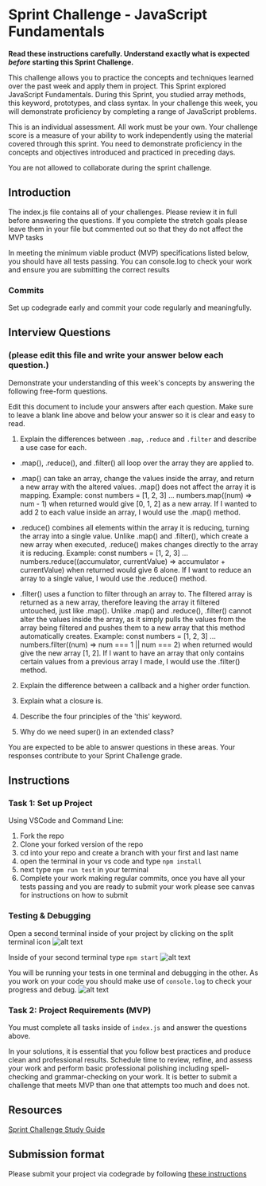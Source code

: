 # Sprint Challenge - JavaScript Fundamentals

**Read these instructions carefully. Understand exactly what is expected _before_ starting this Sprint Challenge.**

This challenge allows you to practice the concepts and techniques learned over the past week and apply them in project. This Sprint explored JavaScript Fundamentals. During this Sprint, you studied array methods, this keyword, prototypes, and class syntax. In your challenge this week, you will demonstrate proficiency by completing a range of JavaScript problems.

This is an individual assessment. All work must be your own. Your challenge score is a measure of your ability to work independently using the material covered through this sprint. You need to demonstrate proficiency in the concepts and objectives introduced and practiced in preceding days.

You are not allowed to collaborate during the sprint challenge.

## Introduction

The index.js file contains all of your challenges. Please review it in full before answering the questions. If you complete the stretch goals please leave them in your file but commented out so that they do not affect the MVP tasks

In meeting the minimum viable product (MVP) specifications listed below, you should have all tests passing. You can console.log to check your work and ensure you are submitting the correct results

### Commits

Set up codegrade early and commit your code regularly and meaningfully.

## Interview Questions

### (please edit this file and write your answer below each question.)

Demonstrate your understanding of this week's concepts by answering the following free-form questions.

Edit this document to include your answers after each question. Make sure to leave a blank line above and below your answer so it is clear and easy to read.

1. Explain the differences between `.map`, `.reduce` and `.filter` and describe a use case for each.

- .map(), .reduce(), and .filter() all loop over the array they are applied to.

- .map() can take an array, change the values inside the array, and return a new array with the altered values. .map() does not affect the array it is mapping. Example: const numbers = [1, 2, 3] ... numbers.map((num) => num - 1) when returned would give [0, 1, 2] as a new array. If I wanted to add 2 to each value inside an array, I would use the .map() method.

- .reduce() combines all elements within the array it is reducing, turning the array into a single value. Unlike .map() and .filter(), which create a new array when executed, .reduce() makes changes directly to the array it is reducing. Example: const numbers = [1, 2, 3] ... numbers.reduce((accumulator, currentValue) => accumulator + currentValue) when returned would give 6 alone. If I want to reduce an array to a single value, I would use the .reduce() method.

- .filter() uses a function to filter through an array to. The filtered array is returned as a new array, therefore leaving the array it filtered untouched, just like .map(). Unlike .map() and .reduce(), .filter() cannot alter the values inside the array, as it simply pulls the values from the array being filtered and pushes them to a new array that this method automatically creates. Example: const numbers = [1, 2, 3] ... numbers.filter((num) => num === 1 || num === 2) when returned would give the new array [1, 2]. If I want to have an array that only contains certain values from a previous array I made, I would use the .filter() method.

2. Explain the difference between a callback and a higher order function.

3. Explain what a closure is.

4. Describe the four principles of the 'this' keyword.

5. Why do we need super() in an extended class?

You are expected to be able to answer questions in these areas. Your responses contribute to your Sprint Challenge grade.

## Instructions

### Task 1: Set up Project

Using VSCode and Command Line:

1. Fork the repo
2. Clone your forked version of the repo
3. cd into your repo and create a branch with your first and last name
4. open the terminal in your vs code and type `npm install`
5. next type `npm run test` in your terminal
6. Complete your work making regular commits, once you have all your tests passing and you are ready to submit your work please see canvas for instructions on how to submit

### Testing & Debugging

Open a second terminal inside of your project by clicking on the split terminal icon
![alt text](assets/split_terminal.png "Split Terminal")

Inside of your second terminal type `npm start`
![alt text](assets/npm_start.png "type npm start")

You will be running your tests in one terminal and debugging in the other. As you work on your code you should make use of `console.log` to check your progress and debug.
![alt text](assets/tests_debug_terminal_final.png "your terminal should look like this")

### Task 2: Project Requirements (MVP)

You must complete all tasks inside of `index.js` and answer the questions above.

In your solutions, it is essential that you follow best practices and produce clean and professional results. Schedule time to review, refine, and assess your work and perform basic professional polishing including spell-checking and grammar-checking on your work. It is better to submit a challenge that meets MVP than one that attempts too much and does not.

## Resources

[Sprint Challenge Study Guide](https://www.notion.so/lambdaschool/Unit-1-Sprint-3-Study-Guide-033a9a00659a4ef98c12eb97e49a6110)

## Submission format

Please submit your project via codegrade by following [these instructions](https://www.notion.so/lambdaschool/Submitting-an-assignment-via-Code-Grade-A-Step-by-Step-Walkthrough-07bd65f5f8364e709ecb5064735ce374)

